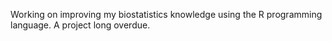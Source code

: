 Working on improving my biostatistics knowledge  using the R programming language. 
A project long overdue. 
